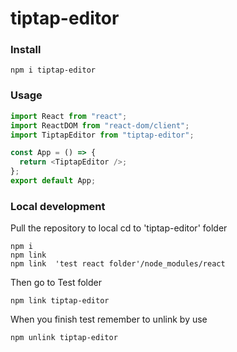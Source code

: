 # tiptap-editor

### Install

```
npm i tiptap-editor
```

### Usage

```javascript
import React from "react";
import ReactDOM from "react-dom/client";
import TiptapEditor from "tiptap-editor";

const App = () => {
  return <TiptapEditor />;
};
export default App;
```

### Local development

Pull the repository to local
cd to 'tiptap-editor' folder

```
npm i
npm link
npm link  'test react folder'/node_modules/react
```

Then go to Test folder

```
npm link tiptap-editor
```

When you finish test remember to unlink by use

```
npm unlink tiptap-editor
```
